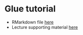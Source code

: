 # Glue tutorial

- RMarkdown file [here](https://sinarueeger.github.io/glue-tutorial/glue)
- Lecture supporting material [here](https://sinarueeger.github.io/glue-tutorial/slides/background#1)
